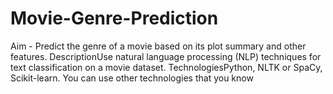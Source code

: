 # Movie-Genre-Prediction
Aim -
Predict the genre of a movie based on its plot summary and other features.
DescriptionUse natural language processing (NLP) techniques for text classification on a movie
dataset.
TechnologiesPython, NLTK or SpaCy, Scikit-learn.
You can use other technologies that you know
